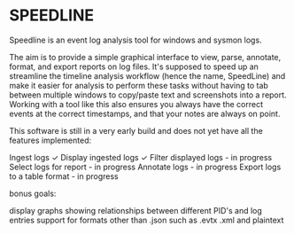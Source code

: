 # SPEEDLINE

Speedline is an event log analysis tool for windows and sysmon logs.

The aim is to provide a simple graphical interface to view, parse, annotate, format, and export reports on log files. It's supposed to speed up an streamline the timeline analysis workflow (hence the name, SpeedLine) and make it easier for analysis to perform these tasks without having to tab between multiple windows to copy/paste text and screenshots into a report. Working with a tool like this also ensures you always have the correct events at the correct timestamps, and that your notes are always on point.


This software is still in a very early build and does not yet have all the features implemented:

Ingest logs ✓
Display ingested logs ✓
Filter displayed logs - in progress
Select logs for report - in progress
Annotate logs - in progress
Export logs to a table format - in progress

bonus goals:

display graphs showing relationships between different PID's and log entries
support for formats other than .json such as .evtx .xml and plaintext
